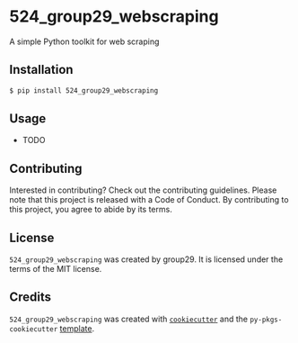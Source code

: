 # 524_group29_webscraping

A simple Python toolkit for web scraping

## Installation

```bash
$ pip install 524_group29_webscraping
```

## Usage

- TODO

## Contributing

Interested in contributing? Check out the contributing guidelines. Please note that this project is released with a Code of Conduct. By contributing to this project, you agree to abide by its terms.

## License

`524_group29_webscraping` was created by group29. It is licensed under the terms of the MIT license.

## Credits

`524_group29_webscraping` was created with [`cookiecutter`](https://cookiecutter.readthedocs.io/en/latest/) and the `py-pkgs-cookiecutter` [template](https://github.com/py-pkgs/py-pkgs-cookiecutter).
